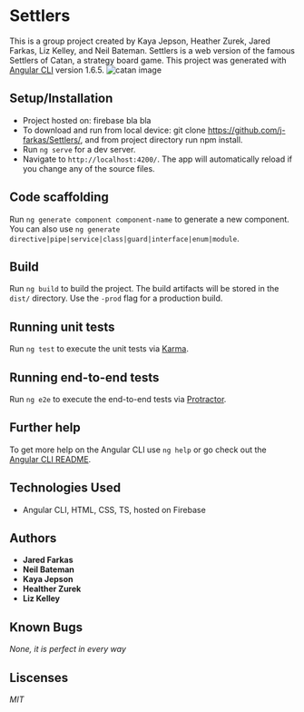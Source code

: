 # Settlers
This is a group project created by Kaya Jepson, Heather Zurek, Jared Farkas, Liz Kelley, and Neil Bateman.
Settlers is a web version of the famous Settlers of Catan, a strategy board game.
This project was generated with [Angular CLI](https://github.com/angular/angular-cli) version 1.6.5.
![catan image](/src/assets/img/catan.png)


## Setup/Installation
* Project hosted on: firebase bla bla
* To download and run from local device: git clone https://github.com/j-farkas/Settlers/, and from project directory run npm install. 
* Run `ng serve` for a dev server. 
* Navigate to `http://localhost:4200/`. The app will automatically reload if you change any of the source files.

## Code scaffolding

Run `ng generate component component-name` to generate a new component. You can also use `ng generate directive|pipe|service|class|guard|interface|enum|module`.

## Build

Run `ng build` to build the project. The build artifacts will be stored in the `dist/` directory. Use the `-prod` flag for a production build.

## Running unit tests

Run `ng test` to execute the unit tests via [Karma](https://karma-runner.github.io).

## Running end-to-end tests

Run `ng e2e` to execute the end-to-end tests via [Protractor](http://www.protractortest.org/).

## Further help

To get more help on the Angular CLI use `ng help` or go check out the [Angular CLI README](https://github.com/angular/angular-cli/blob/master/README.md).

## Technologies Used
* Angular CLI, HTML, CSS, TS, hosted on Firebase

## Authors

* **Jared Farkas**
* **Neil Bateman**
* **Kaya Jepson**
* **Healther Zurek**
* **Liz Kelley**

## Known Bugs

_None, it is perfect in every way_

## Liscenses

_MIT_
